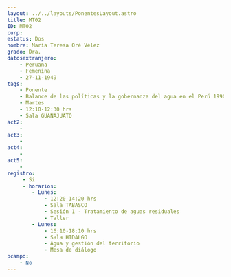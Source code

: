 ```yaml
---
layout: ../../layouts/PonentesLayout.astro
title: MT02
ID: MT02
curp: 
estatus: Dos
nombre: María Teresa Oré Vélez
grado: Dra.
datosextranjero:
    - Peruana
    - Femenina
    - 27-11-1949
tags:
    - Ponente
    - Balance de las políticas y la gobernanza del agua en el Perú 1990-2020
    - Martes
    - 12:10-12:30 hrs
    - Sala GUANAJUATO
act2: 
    - 
act3: 
    - 
act4: 
    - 
act5: 
    - 
registro:
     - Si
     - horarios:
        - Lunes:  
            - 12:20-14:20 hrs
            - Sala TABASCO
            - Sesión 1 - Tratamiento de aguas residuales
            - Taller
        - Lunes:  
            - 16:10-18:10 hrs
            - Sala HIDALGO
            - Agua y gestión del territorio
            - Mesa de diálogo
pcampo:
    - No
---
```


